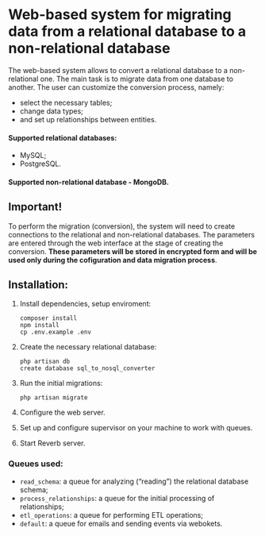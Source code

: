 # Web-based system for migrating data from a relational database to a non-relational database

The web-based system allows to convert a relational database to a non-relational one. The main task is to migrate data from one database to another. 
The user can customize the conversion process, namely:
- select the necessary tables;
- change data types;
- and set up relationships between entities.

#### Supported relational databases:
- MySQL;
- PostgreSQL.

#### Supported non-relational database - MongoDB.

## Important!
To perform the migration (conversion), the system will need to create connections to the relational and non-relational databases. The parameters are entered through the web interface at the stage of creating the conversion. 
<strong>These parameters will be stored in encrypted form and will be used only during the cofiguration and data migration process</strong>.


## Installation:

1. Install dependencies, setup enviroment:

    ```
    composer install
    npm install
    cp .env.example .env
    ```

3. Create the necessary relational database:

    ```
    php artisan db
    create database sql_to_nosql_converter
    ```

4. Run the initial migrations:

   ```
   php artisan migrate
   ```
5. Configure the web server.

6. Set up and configure supervisor on your machine to work with queues.

7. Start Reverb server.


### Queues used:

- `read_schema`: a queue for analyzing (“reading”) the relational database schema;
- `process_relationships`: a queue for the initial processing of relationships;
- `etl_operations`: a queue for performing ETL operations;
- `default`: a queue for emails and sending events via webokets.
